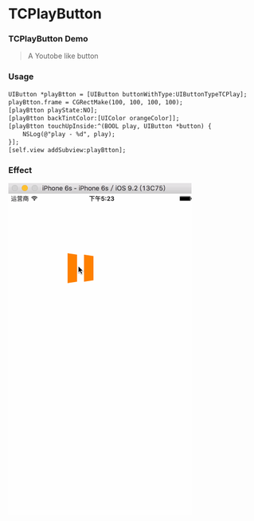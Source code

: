 # TCPlayButton
### TCPlayButton Demo
> A Youtobe like button

### Usage
	UIButton *playBtton = [UIButton buttonWithType:UIButtonTypeTCPlay];
    playBtton.frame = CGRectMake(100, 100, 100, 100);
    [playBtton playState:NO];
    [playBtton backTintColor:[UIColor orangeColor]];
    [playBtton touchUpInside:^(BOOL play, UIButton *button) {
        NSLog(@"play - %d", play);
    }];
    [self.view addSubview:playBtton];
    
### Effect
![Effect](effect.gif)